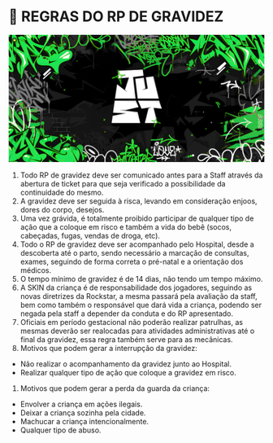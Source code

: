 # 🤰 REGRAS DO RP DE GRAVIDEZ

![](.gitbook/assets/bannerjust.png)

1. Todo RP de gravidez deve ser comunicado antes para a Staff através da abertura de ticket para que seja verificado a possibilidade da continuidade do mesmo.
2. A gravidez deve ser seguida à risca, levando em consideração enjoos, dores do corpo, desejos.
3. Uma vez grávida, é totalmente proibido participar de qualquer tipo de ação que a coloque em risco e também a vida do bebê (socos, cabeçadas, fugas, vendas de droga, etc).
4. Todo o RP de gravidez deve ser acompanhado pelo Hospital, desde a descoberta até o parto, sendo necessário a marcação de consultas, exames, seguindo de forma correta o pré-natal e a orientação dos médicos.
5. O tempo mínimo de gravidez é de 14 dias, não tendo um tempo máximo.
6. A SKIN da criança é de responsabilidade dos jogadores, seguindo as novas diretrizes da Rockstar, a mesma passará pela avaliação da staff, bem como também o responsável que dará vida a criança, podendo ser negada pela staff a depender da conduta e do RP apresentado.
7. Oficiais em período gestacional não poderão realizar patrulhas, as mesmas deverão ser realocadas para atividades administrativas até o final da gravidez, essa regra também serve para as mecânicas.
8. Motivos que podem gerar a interrupção da gravidez:

* Não realizar o acompanhamento da gravidez junto ao Hospital.
* Realizar qualquer tipo de ação que coloque a gravidez em risco.

1. Motivos que podem gerar a perda da guarda da criança:

* Envolver a criança em ações ilegais.
* Deixar a criança sozinha pela cidade.
* Machucar a criança intencionalmente.
* Qualquer tipo de abuso.
